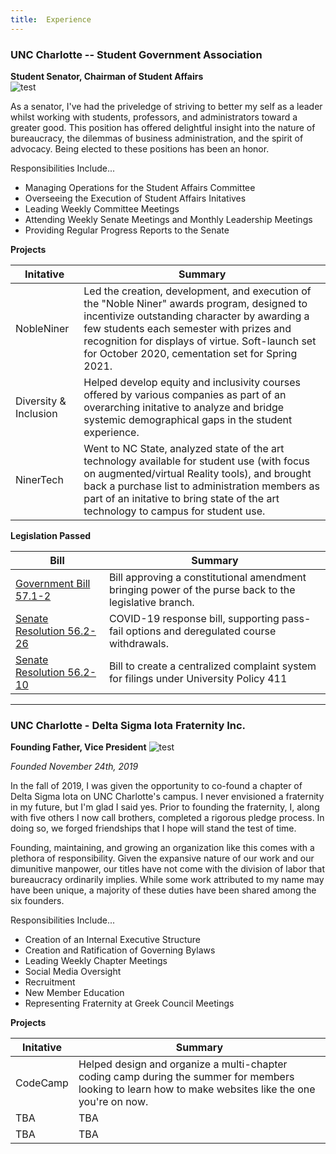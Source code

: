 ```yaml
---
title:  Experience
---
```


### UNC Charlotte -- Student Government Association 



**Student Senator, Chairman of Student Affairs**                         
 ![test](/images/sgatrans.png)  


As a senator, I've had the priveledge of striving to
better my self as a leader whilst working with students, professors, and administrators toward a greater good. This position has offered delightful insight
into the nature of bureaucracy, the dilemmas of business administration, and the spirit of advocacy. Being elected to these positions has  been an honor.

Responsibilities Include...
- Managing Operations for the Student Affairs Committee
- Overseeing the Execution of Student Affairs Initatives
- Leading Weekly Committee Meetings
- Attending Weekly Senate Meetings and Monthly Leadership Meetings
- Providing Regular Progress Reports to the Senate 

**Projects**

| Initative  | Summary |
| ----- | -------- |
| NobleNiner   | Led the creation, development, and execution of the "Noble Niner" awards program, designed to incentivize outstanding character by awarding a few students each semester with prizes and recognition for displays of virtue. Soft-launch set for October 2020, cementation set for Spring 2021.|
| Diversity & Inclusion | Helped develop equity and inclusivity courses offered by various companies as part of an overarching initative to analyze and bridge systemic demographical gaps in the student experience.|
| NinerTech | Went to NC State, analyzed state of the art technology available for student use (with focus on augmented/virtual Reality tools), and brought back a purchase list to administration members as part of an initative to bring state of the art technology to campus for student use. |

 **Legislation Passed**

| Bill  | Summary |
| ----- | -------- |
| [Government Bill 57.1-2](https://docs.google.com/document/d/1hhpso-2XlKljalDIKOkyt2fztlBqkozXxSrjLi2zcDg/edit/)    | Bill approving a constitutional amendment bringing power of the purse back to the legislative branch.     |
| [Senate Resolution 56.2-26](https://docs.google.com/document/d/159Uvog9l1xu3tJ_NnEwVi-e5p8YmEoUev-lU-u7Nx-w/edit/)     | COVID-19 response bill, supporting pass-fail options and deregulated course withdrawals.|
| [Senate Resolution 56.2-10](https://docs.google.com/document/d/15dwBCehXHz-3A1cd4YL_qJwxQh5Ykv0d65KNuggAM0I/edit)  | Bill to create a centralized complaint system for filings under University Policy 411|


___________________________________________________________________________________________________________________________________________

### UNC Charlotte - Delta Sigma Iota Fraternity Inc.
**Founding Father, Vice President**                      ![test](/images/dsiLogo.png)

*Founded November 24th, 2019*



In the fall of 2019, I was given the opportunity to co-found a chapter of Delta Sigma Iota on UNC Charlotte's campus. I never envisioned a fraternity in my future, but I'm glad I said yes. Prior to founding the fraternity, I, along with five others I now call brothers, completed a rigorous pledge process. In doing so, we forged friendships that I hope will stand the test of time. 

Founding, maintaining, and growing an organization like this comes with a plethora of responsibility. Given the expansive nature of our work and our dimunitive manpower, our titles have not come with the division of labor that bureaucracy ordinarily implies. While some work attributed to my name may have been unique, a majority of these duties have been shared among the six founders.

Responsibilities Include...
- Creation of an Internal Executive Structure
- Creation and Ratification of Governing Bylaws
- Leading Weekly Chapter Meetings
- Social Media Oversight
- Recruitment 
- New Member Education
- Representing Fraternity at Greek Council Meetings

**Projects**

| Initative  | Summary |
| ----- | -------- |
| CodeCamp   | Helped design and organize a multi-chapter coding camp during the summer for members looking to learn how to make websites like the one you're on now.|
| TBA | TBA|
| TBA | TBA |